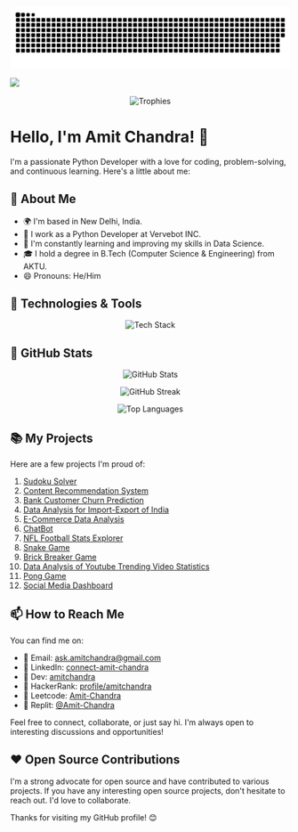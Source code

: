 <p align="center">
  <img src="https://github.com/Amit-Chandra/Amit-Chandra/raw/output/github-contribution-grid-snake.svg" alt="Snake" />
</p>

<img src="https://readme-typing-svg.herokuapp.com?size=24&width=500&lines=Welcome+to+my+GitHub+Profile!" />

<p align="center">
  <img src="https://github-profile-trophy.vercel.app/?username=Amit-Chandra&theme=monokai&row=1&column=6" alt="Trophies" />
</p>

# Hello, I'm Amit Chandra! 👋

I'm a passionate Python Developer with a love for coding, problem-solving, and continuous learning. Here's a little about me:

## 🚀 About Me

- 🌍 I'm based in New Delhi, India.
- 💼 I work as a Python Developer at Vervebot INC.
- 🌱 I'm constantly learning and improving my skills in Data Science.
- 🎓 I hold a degree in B.Tech (Computer Science & Engineering) from AKTU.
- 😄 Pronouns: He/Him

## 🔧 Technologies & Tools

<p align="center">
  <img src="https://skillicons.dev/icons?i=python,scikitlearn,tensorflow,pytorch,flask,c,html,css,javascript,mysql,aws,dynamodb,mongodb,postgresql,docker,git,&theme=dark" alt="Tech Stack" />
</p>

## 🌟 GitHub Stats

<p align="center">
  <img src="https://github-readme-stats.vercel.app/api?username=Amit-Chandra&show_icons=true&bg_color=0d1117&title_color=ff3860&text_color=ffffff&icon_color=79ff97&border_color=ffffff" alt="GitHub Stats" />
</p>

<p align="center">
  <img src="https://github-readme-streak-stats.herokuapp.com/?user=Amit-Chandra&theme=dark&background=0d1117&border=ffffff&fire=ff3860&currStreakLabel=ff3860" alt="GitHub Streak" />
</p>

<p align="center">
  <img src="https://github-readme-stats.vercel.app/api/top-langs/?username=Amit-Chandra&layout=compact&bg_color=0d1117&title_color=ff3860&text_color=ffffff&icon_color=79ff97&border_color=ffffff" alt="Top Languages" />
</p>

## 📚 My Projects

Here are a few projects I'm proud of:

1. [Sudoku Solver](https://sudoku-solver-fv8o.onrender.com/)
2. [Content Recommendation System](https://content-recommendation-system.onrender.com/)
3. [Bank Customer Churn Prediction](https://github.com/Amit-Chandra/Bank-Customer-Churn-Prediction)
4. [Data Analysis for Import-Export of India](https://github.com/Amit-Chandra/Data-Analysis-Import-Export-Of-India)
5. [E-Commerce Data Analysis](https://github.com/Amit-Chandra/E-Commerce-Data-Analysis)
6. [ChatBot](https://github.com/Amit-Chandra/ChatBot)
7. [NFL Football Stats Explorer](https://github.com/Amit-Chandra/NFL-Football-Stats-Explorer)
8. [Snake Game](https://github.com/Amit-Chandra/Snake-Game)
9. [Brick Breaker Game](https://github.com/Amit-Chandra/Brick-Breaker)
10. [Data Analysis of Youtube Trending Video Statistics](https://github.com/Amit-Chandra/DataAnalysisOfYoutubeTrendingVideoStatistics)
11. [Pong Game](https://github.com/Amit-Chandra/Pong-Game)
12. [Social Media Dashboard](https://github.com/Amit-Chandra/Social-Media-Dashboard)

## 📫 How to Reach Me

You can find me on:

- 📧 Email: ask.amitchandra@gmail.com
- 🔗 LinkedIn: [connect-amit-chandra](https://www.linkedin.com/in/connect-amit-chandra/)
- 🔗 Dev: [amitchandra](https://dev.to/amitchandra/)
- 🔗 HackerRank: [profile/amitchandra](https://www.hackerrank.com/profile/amitchandra/)
- 🔗 Leetcode: [Amit-Chandra](https://leetcode.com/Amit-Chandra/)
- 🔗 Replit: [@Amit-Chandra](https://replit.com/@Amit-Chandra)

Feel free to connect, collaborate, or just say hi. I'm always open to interesting discussions and opportunities!

## ❤️ Open Source Contributions

I'm a strong advocate for open source and have contributed to various projects. If you have any interesting open source projects, don't hesitate to reach out. I'd love to collaborate.

Thanks for visiting my GitHub profile! 😊
